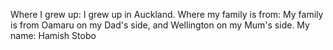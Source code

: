 Where I grew up: I grew up in Auckland.
Where my family is from: My family is from Oamaru on my Dad's side, and Wellington on my Mum's side.
My name: Hamish Stobo